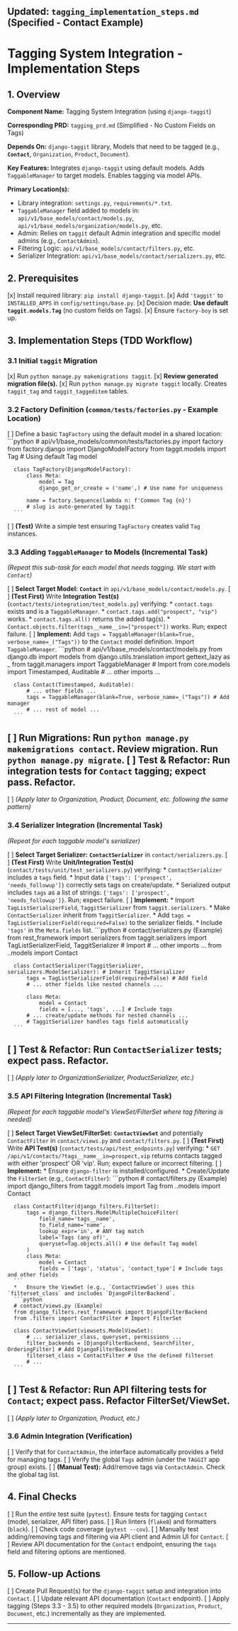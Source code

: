 ## Updated: `tagging_implementation_steps.md` (Specified - Contact Example)

# Tagging System Integration - Implementation Steps

## 1. Overview

**Component Name:**
Tagging System Integration (using `django-taggit`)

**Corresponding PRD:**
`tagging_prd.md` (Simplified - No Custom Fields on Tags)

**Depends On:**
`django-taggit` library, Models that need to be tagged (e.g., **`Contact`**, `Organization`, `Product`, `Document`).

**Key Features:**
Integrates `django-taggit` using default models. Adds `TaggableManager` to target models. Enables tagging via model APIs.

**Primary Location(s):**
*   Library integration: `settings.py`, `requirements/*.txt`.
*   `TaggableManager` field added to models in: `api/v1/base_models/contact/models.py`, `api/v1/base_models/organization/models.py`, etc.
*   Admin: Relies on `taggit` default Admin integration and specific model admins (e.g., `ContactAdmin`).
*   Filtering Logic: `api/v1/base_models/contact/filters.py`, etc.
*   Serializer Integration: `api/v1/base_models/contact/serializers.py`, etc.

## 2. Prerequisites

[x] Install required library: `pip install django-taggit`.
[x] Add `'taggit'` to `INSTALLED_APPS` in `config/settings/base.py`.
[x] Decision made: **Use default `taggit.models.Tag`** (no custom fields on Tags).
[x] Ensure `factory-boy` is set up.

## 3. Implementation Steps (TDD Workflow)

  ### 3.1 Initial `taggit` Migration

  [x] Run `python manage.py makemigrations taggit`.
  [x] **Review generated migration file(s).**
  [x] Run `python manage.py migrate taggit` locally. Creates `taggit_tag` and `taggit_taggeditem` tables.

  ### 3.2 Factory Definition (`common/tests/factories.py` - Example Location)

  [ ] Define a basic `TagFactory` using the default model in a shared location:
      ```python
      # api/v1/base_models/common/tests/factories.py
      import factory
      from factory.django import DjangoModelFactory
      from taggit.models import Tag # Using default Tag model

      class TagFactory(DjangoModelFactory):
          class Meta:
              model = Tag
              django_get_or_create = ('name',) # Use name for uniqueness

          name = factory.Sequence(lambda n: f'Common Tag {n}')
          # slug is auto-generated by taggit
      ```
  [ ] **(Test)** Write a simple test ensuring `TagFactory` creates valid `Tag` instances.

  ### 3.3 Adding `TaggableManager` to Models (Incremental Task)

  *(Repeat this sub-task for each model that needs tagging. We start with `Contact`)*

  [ ] **Select Target Model:** **`Contact`** in `api/v1/base_models/contact/models.py`.
  [ ] **(Test First)** Write **Integration Test(s)** (`contact/tests/integration/test_models.py`) verifying:
      *   `contact.tags` exists and is a `TaggableManager`.
      *   `contact.tags.add("prospect", "vip")` works.
      *   `contact.tags.all()` returns the added tag(s).
      *   `Contact.objects.filter(tags__name__in=["prospect"])` works.
      Run; expect failure.
  [ ] **Implement:** Add `tags = TaggableManager(blank=True, verbose_name=_("Tags"))` to the `Contact` model definition. Import `TaggableManager`.
      ```python
      # api/v1/base_models/contact/models.py
      from django.db import models
      from django.utils.translation import gettext_lazy as _
      from taggit.managers import TaggableManager # Import
      from core.models import Timestamped, Auditable
      # ... other imports ...

      class Contact(Timestamped, Auditable):
          # ... other fields ...
          tags = TaggableManager(blank=True, verbose_name=_("Tags")) # Add manager
          # ... rest of model ...
      ```
  [ ] **Run Migrations:** Run `python manage.py makemigrations contact`. Review migration. Run `python manage.py migrate`.
  [ ] **Test & Refactor:** Run integration tests for `Contact` tagging; expect pass. Refactor.
  ---
  [ ] *(Apply later to Organization, Product, Document, etc. following the same pattern)*

  ### 3.4 Serializer Integration (Incremental Task)

  *(Repeat for each taggable model's serializer)*

  [ ] **Select Target Serializer:** **`ContactSerializer`** in `contact/serializers.py`.
  [ ] **(Test First)** Write **Unit/Integration Test(s)** (`contact/tests/unit/test_serializers.py`) verifying:
      *   `ContactSerializer` includes a `tags` field.
      *   Input data `{'tags': ['prospect', 'needs_followup']}` correctly sets tags on create/update.
      *   Serialized output includes `tags` as a list of strings: `{'tags': ['prospect', 'needs_followup']}`.
      Run; expect failure.
  [ ] **Implement:**
      *   Import `TagListSerializerField`, `TaggitSerializer` from `taggit.serializers`.
      *   Make `ContactSerializer` inherit from `TaggitSerializer`.
      *   Add `tags = TagListSerializerField(required=False)` to the serializer fields.
      *   Include `'tags'` in the `Meta.fields` list.
      ```python
      # contact/serializers.py (Example)
      from rest_framework import serializers
      from taggit.serializers import TagListSerializerField, TaggitSerializer # Import
      # ... other imports ...
      from ..models import Contact

      class ContactSerializer(TaggitSerializer, serializers.ModelSerializer): # Inherit TaggitSerializer
          tags = TagListSerializerField(required=False) # Add field
          # ... other fields like nested channels ...

          class Meta:
              model = Contact
              fields = [..., 'tags', ...] # Include tags
          # ... create/update methods for nested channels ...
          # TaggitSerializer handles tags field automatically
      ```
  [ ] **Test & Refactor:** Run `ContactSerializer` tests; expect pass. Refactor.
  ---
  [ ] *(Apply later to OrganizationSerializer, ProductSerializer, etc.)*

  ### 3.5 API Filtering Integration (Incremental Task)

  *(Repeat for each taggable model's ViewSet/FilterSet where tag filtering is needed)*

  [ ] **Select Target ViewSet/FilterSet:** **`ContactViewSet`** and potentially `ContactFilter` in `contact/views.py` and `contact/filters.py`.
  [ ] **(Test First)** Write **API Test(s)** (`contact/tests/api/test_endpoints.py`) verifying:
      *   `GET /api/v1/contacts/?tags__name__in=prospect,vip` returns contacts tagged with either 'prospect' OR 'vip'.
      Run; expect failure or incorrect filtering.
  [ ] **Implement:**
      *   Ensure `django-filter` is installed/configured.
      *   Create/Update the `FilterSet` (e.g., `ContactFilter`):
      ```python
      # contact/filters.py (Example)
      import django_filters
      from taggit.models import Tag
      from ..models import Contact

      class ContactFilter(django_filters.FilterSet):
          tags = django_filters.ModelMultipleChoiceFilter(
              field_name='tags__name',
              to_field_name='name',
              lookup_expr='in', # ANY tag match
              label='Tags (any of)',
              queryset=Tag.objects.all() # Use default Tag model
          )
          class Meta:
              model = Contact
              fields = ['tags', 'status', 'contact_type'] # Include tags and other fields
      ```
      *   Ensure the ViewSet (e.g., `ContactViewSet`) uses this `filterset_class` and includes `DjangoFilterBackend`.
      ```python
      # contact/views.py (Example)
      from django_filters.rest_framework import DjangoFilterBackend
      from .filters import ContactFilter # Import FilterSet

      class ContactViewSet(viewsets.ModelViewSet):
          # ... serializer_class, queryset, permissions ...
          filter_backends = [DjangoFilterBackend, SearchFilter, OrderingFilter] # Add DjangoFilterBackend
          filterset_class = ContactFilter # Use the defined filterset
          # ...
      ```
  [ ] **Test & Refactor:** Run API filtering tests for `Contact`; expect pass. Refactor FilterSet/ViewSet.
  ---
  [ ] *(Apply later to Organization, Product, etc.)*

  ### 3.6 Admin Integration (Verification)

  [ ] Verify that for `ContactAdmin`, the interface automatically provides a field for managing tags.
  [ ] Verify the global `Tags` admin (under the `TAGGIT` app group) exists.
  [ ] **(Manual Test):** Add/remove tags via `ContactAdmin`. Check the global tag list.

## 4. Final Checks

[ ] Run the *entire* test suite (`pytest`). Ensure tests for tagging `Contact` (model, serializer, API filter) pass.
[ ] Run linters (`flake8`) and formatters (`black`).
[ ] Check code coverage (`pytest --cov`).
[ ] Manually test adding/removing tags and filtering via API client and Admin UI for `Contact`.
[ ] Review API documentation for the `Contact` endpoint, ensuring the `tags` field and filtering options are mentioned.

## 5. Follow-up Actions

[ ] Create Pull Request(s) for the `django-taggit` setup and integration into `Contact`.
[ ] Update relevant API documentation (`Contact` endpoint).
[ ] Apply tagging (Steps 3.3 - 3.5) to other required models (`Organization`, `Product`, `Document`, etc.) incrementally as they are implemented.

---